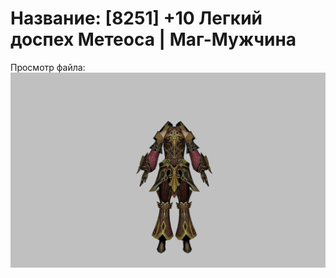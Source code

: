 # Название: [8251] +10 Легкий доспех Метеоса | Маг-Мужчина

Просмотр файла:
![p040030.png](p040030.png)